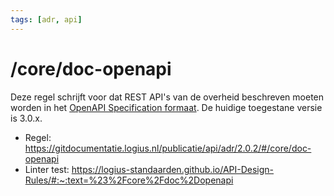 ```yaml
---
tags: [adr, api]
---
```


# /core/doc-openapi

Deze regel schrijft voor dat REST API's van de overheid beschreven moeten worden in het [OpenAPI Specification formaat](../../openapi-specification). De huidige toegestane versie is 3.0.x.

- Regel: https://gitdocumentatie.logius.nl/publicatie/api/adr/2.0.2/#/core/doc-openapi
- Linter test: https://logius-standaarden.github.io/API-Design-Rules/#:~:text=%23%2Fcore%2Fdoc%2Dopenapi